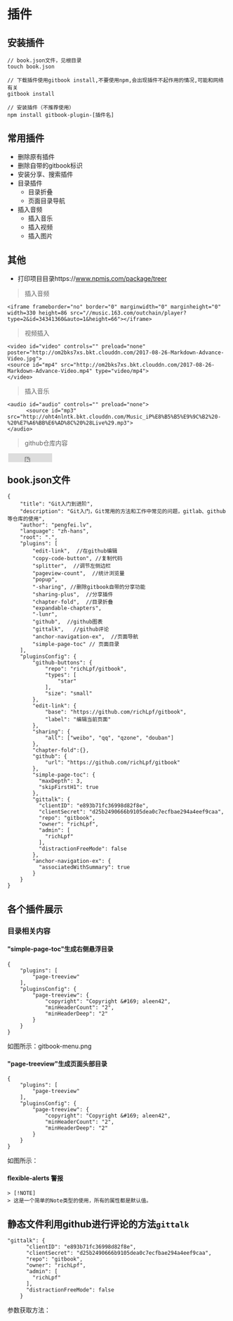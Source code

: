 # 插件

## 安装插件

```
// book.json文件，见根目录
touch book.json

// 下载插件使用gitbook install,不要使用npm,会出现插件不起作用的情况,可能和网络有关
gitbook install

// 安装插件（不推荐使用）
npm install gitbook-plugin-[插件名]
```

## 常用插件

- 删除原有插件
- 删除自带的gitbook标识
- 安装分享、搜索插件
- 目录插件
  - 目录折叠
  - 页面目录导航
- 插入音频
  - 插入音乐
  - 插入视频
  - 插入图片


## 其他

- 打印项目目录https://www.npmjs.com/package/treer

> 插入音频

```
<iframe frameborder="no" border="0" marginwidth="0" marginheight="0" width=330 height=86 src="//music.163.com/outchain/player?type=2&id=34341360&auto=1&height=66"></iframe>
```

> 视频插入

```
<video id="video" controls="" preload="none" poster="http://om2bks7xs.bkt.clouddn.com/2017-08-26-Markdown-Advance-Video.jpg">
<source id="mp4" src="http://om2bks7xs.bkt.clouddn.com/2017-08-26-Markdown-Advance-Video.mp4" type="video/mp4">
</video>

```

> 插入音乐

```
<audio id="audio" controls="" preload="none">
      <source id="mp3" src="http://oht4nlntk.bkt.clouddn.com/Music_iP%E8%B5%B5%E9%9C%B2%20-%20%E7%A6%BB%E6%AD%8C%20%28Live%29.mp3">
</audio>
```

> github仓库内容

<iframe
    style="margin-left: 2px; margin-bottom:-5px;"
    frameborder="0" scrolling="0" width="100px" height="20px"
    src="https://ghbtns.com/github-btn.html?user=richLpf&repo=gitbook&type=star&count=true" >
</iframe>

## book.json文件

```
{
    "title": "Git入门到进阶",
    "description": "Git入门，Git常用的方法和工作中常见的问题，gitlab、github等仓库的使用",
    "author": "pengfei.lv",
    "language": "zh-hans",
    "root": ".",
    "plugins": [
        "edit-link",  //在github编辑
        "copy-code-button", //复制代码
        "splitter",  //调节左侧边栏
        "pageview-count",  //统计浏览量
        "popup", 
        "-sharing", //删除gitbook自带的分享功能
        "sharing-plus",  //分享插件
        "chapter-fold",  //目录折叠
        "expandable-chapters",  
        "-lunr",   
        "github",  //github图表
        "gittalk",   //github评论
        "anchor-navigation-ex",  //页面导航
        "simple-page-toc" // 页面目录
    ],
    "pluginsConfig": {
        "github-buttons": {
            "repo": "richLpf/gitbook",
            "types": [
                "star"
            ],
            "size": "small"
        },
        "edit-link": {
            "base": "https://github.com/richLpf/gitbook",
            "label": "编辑当前页面"
        },
        "sharing": {
            "all": ["weibo", "qq", "qzone", "douban"]
        },
        "chapter-fold":{},
        "github": {
            "url": "https://github.com/richLpf/gitbook"
        },
        "simple-page-toc": {
          "maxDepth": 3,
          "skipFirstH1": true
        },
        "gittalk": {
          "clientID": "e893b71fc36998d82f8e",
          "clientSecret": "d25b2490666b9105dea0c7ecfbae294a4eef9caa",
          "repo": "gitbook",
          "owner": "richLpf",
          "admin": [
            "richLpf"
          ],
          "distractionFreeMode": false
        },
        "anchor-navigation-ex": {
          "associatedWithSummary": true
        }
    }
}
```

## 各个插件展示

### 目录相关内容

#### "simple-page-toc"生成右侧悬浮目录

```
{
    "plugins": [
        "page-treeview"
    ],
    "pluginsConfig": {
        "page-treeview": {
            "copyright": "Copyright &#169; aleen42",
            "minHeaderCount": "2",
            "minHeaderDeep": "2"
        }
    }
}
```
如图所示：gitbook-menu.png

#### "page-treeview"生成页面头部目录

```
{
    "plugins": [
        "page-treeview"
    ],
    "pluginsConfig": {
        "page-treeview": {
            "copyright": "Copyright &#169; aleen42",
            "minHeaderCount": "2",
            "minHeaderDeep": "2"
        }
    }
}

```
如图所示：


#### flexible-alerts 警报

```
> [!NOTE]
> 这是一个简单的Note类型的使用，所有的属性都是默认值。

```


## 静态文件利用github进行评论的方法`gittalk`

```
"gittalk": {
      "clientID": "e893b71fc36998d82f8e",
      "clientSecret": "d25b2490666b9105dea0c7ecfbae294a4eef9caa",
      "repo": "gitbook",
      "owner": "richLpf",
      "admin": [
        "richLpf"
      ],
      "distractionFreeMode": false
    }
```

参数获取方法：


